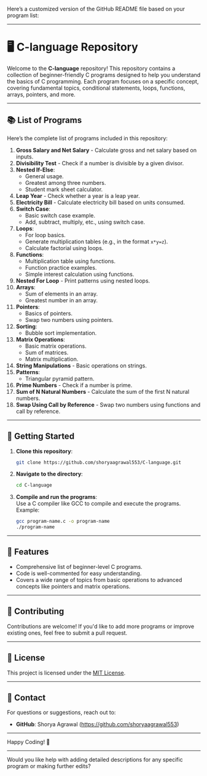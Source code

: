 Here’s a customized version of the GitHub README file based on your program list:

---

# 🖥️ C-language Repository  

Welcome to the **C-language** repository! This repository contains a collection of beginner-friendly 
C programs designed to help you understand the basics of C programming. Each program focuses on a specific concept, 
covering fundamental topics, conditional statements, loops, functions, arrays, pointers, and more.

---

## 📚 List of Programs  

Here’s the complete list of programs included in this repository:

1. **Gross Salary and Net Salary** - Calculate gross and net salary based on inputs.  
2. **Divisibility Test** - Check if a number is divisible by a given divisor.  
3. **Nested If-Else**:  
   - General usage.  
   - Greatest among three numbers.  
   - Student mark sheet calculator.  
4. **Leap Year** - Check whether a year is a leap year.  
5. **Electricity Bill** - Calculate electricity bill based on units consumed.  
6. **Switch Case**:  
   - Basic switch case example.  
   - Add, subtract, multiply, etc., using switch case.  
7. **Loops**:  
   - For loop basics.  
   - Generate multiplication tables (e.g., in the format `x*y=z`).  
   - Calculate factorial using loops.  
8. **Functions**:  
   - Multiplication table using functions.  
   - Function practice examples.  
   - Simple interest calculation using functions.  
9. **Nested For Loop** - Print patterns using nested loops.  
10. **Arrays**:  
    - Sum of elements in an array.  
    - Greatest number in an array.  
11. **Pointers**:  
    - Basics of pointers.  
    - Swap two numbers using pointers.  
12. **Sorting**:  
    - Bubble sort implementation.  
13. **Matrix Operations**:  
    - Basic matrix operations.  
    - Sum of matrices.  
    - Matrix multiplication.  
14. **String Manipulations** - Basic operations on strings.  
15. **Patterns**:  
    - Triangular pyramid pattern.  
16. **Prime Numbers** - Check if a number is prime.  
17. **Sum of N Natural Numbers** - Calculate the sum of the first N natural numbers.  
18. **Swap Using Call by Reference** - Swap two numbers using functions and call by reference.  

---

## 🚀 Getting Started  

1. **Clone this repository**:  
   ```bash
   git clone https://github.com/shoryaagrawal553/C-language.git
   ```
2. **Navigate to the directory**:  
   ```bash
   cd C-language
   ```
3. **Compile and run the programs**:  
   Use a C compiler like GCC to compile and execute the programs. Example:  
   ```bash
   gcc program-name.c -o program-name
   ./program-name
   ```

---

## 🌟 Features  

- Comprehensive list of beginner-level C programs.  
- Code is well-commented for easy understanding.  
- Covers a wide range of topics from basic operations to advanced concepts like pointers and matrix operations.  

---

## 🤝 Contributing  

Contributions are welcome! If you'd like to add more programs or improve existing ones, feel free to submit a pull request.  

---

## 📜 License  

This project is licensed under the [MIT License](LICENSE).  

---

## 📧 Contact  

For questions or suggestions, reach out to:  
- **GitHub**: Shorya Agrawal (https://github.com/shoryaagrawal553)  

---

Happy Coding! 🎉  

---

Would you like help with adding detailed descriptions for any specific program or making further edits?
